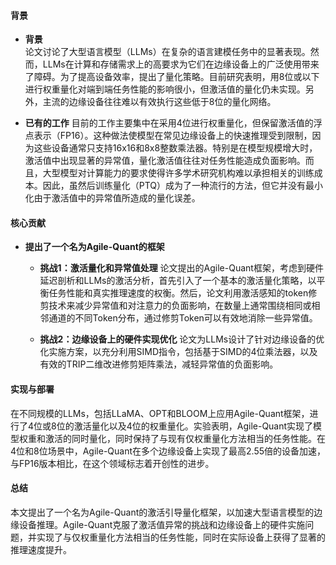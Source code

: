 #### 背景
- **背景**       
    论文讨论了大型语言模型（LLMs）在复杂的语言建模任务中的显著表现。然而，LLMs在计算和存储需求上的高要求为它们在边缘设备上的广泛使用带来了障碍。为了提高设备效率，提出了量化策略。目前研究表明，用8位或以下进行权重量化对端到端任务性能的影响很小，但激活值的量化仍未实现。另外，主流的边缘设备往往难以有效执行这些低于8位的量化网络。

- **已有的工作**
    目前的工作主要集中在采用4位进行权重量化，但保留激活值的浮点表示（FP16）。这种做法使模型在常见边缘设备上的快速推理受到限制，因为这些设备通常只支持16x16和8x8整数乘法器。特别是在模型规模增大时，激活值中出现显著的异常值，量化激活值往往对任务性能造成负面影响。而且，大型模型对计算能力的要求使得许多学术研究机构难以承担相关的训练成本。因此，虽然后训练量化（PTQ）成为了一种流行的方法，但它并没有最小化由于激活值中的异常值所造成的量化误差。

#### 核心贡献
- **提出了一个名为Agile-Quant的框架**
    - **挑战1：激活量化和异常值处理**
        论文提出的Agile-Quant框架，考虑到硬件延迟剖析和LLMs的激活分析，首先引入了一个基本的激活量化策略，以平衡任务性能和真实推理速度的权衡。然后，论文利用激活感知的token修剪技术来减少异常值和对注意力的负面影响，在数量上通常围绕相同或相邻通道的不同Token分布，通过修剪Token可以有效地消除一些异常值。

    - **挑战2：边缘设备上的硬件实现优化**
        论文为LLMs设计了针对边缘设备的优化实施方案，以充分利用SIMD指令，包括基于SIMD的4位乘法器，以及有效的TRIP二维改进修剪矩阵乘法，减轻异常值的负面影响。

#### 实现与部署
在不同规模的LLMs，包括LLaMA、OPT和BLOOM上应用Agile-Quant框架，进行了4位或8位的激活量化以及4位的权重量化。实验表明，Agile-Quant实现了模型权重和激活的同时量化，同时保持了与现有仅权重量化方法相当的任务性能。在4位和8位场景中，Agile-Quant在多个边缘设备上实现了最高2.55倍的设备加速，与FP16版本相比，在这个领域标志着开创性的进步。

#### 总结
本文提出了一个名为Agile-Quant的激活引导量化框架，以加速大型语言模型的边缘设备推理。Agile-Quant克服了激活值异常的挑战和边缘设备上的硬件实施问题，并实现了与仅权重量化方法相当的任务性能，同时在实际设备上获得了显著的推理速度提升。